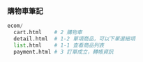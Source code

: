 ### 購物車筆記

```python
ecom/
  cart.html    # 2 購物車
  detail.html  # 1-2 單項商品，可以下單選細項
  list.html    # 1-1 查看商品列表
  payment.html # 3 訂單成立，轉帳資訊
```

